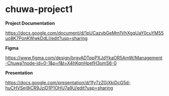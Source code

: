 # chuwa-project1

**Project Documentation**

https://docs.google.com/document/d/1pUCazybGeMm1VhXgqUaY0cuYM55uo8K7PonKWwkDdLI/edit?usp=sharing

**Figma**

https://www.figma.com/design/brgvADTppPXJdYkaOR5AmW/Management-Chuwa?node-id=0-1&p=f&t=X4hKqnHpefH3omS6-0

**Presentation**

https://docs.google.com/presentation/d/1fy7zZGjXkiDcG5d-huCHVSej9iCR9JzjD1P1OHU7a9U/edit?usp=sharing
